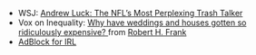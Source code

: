 * WSJ: [Andrew Luck: The NFL’s Most Perplexing Trash Talker](http://www.wsj.com/articles/andrew-luck-the-nfls-most-perplexing-trash-talker-1418663249)
* Vox on Inequality: [Why have weddings and houses gotten so ridiculously expensive? ](http://www.vox.com/2015/1/16/7545509/inequality-waste) from [Robert H. Frank](http://www.robert-h-frank.com/)
* [AdBlock for IRL](http://jonathandub.in/cognizance/)